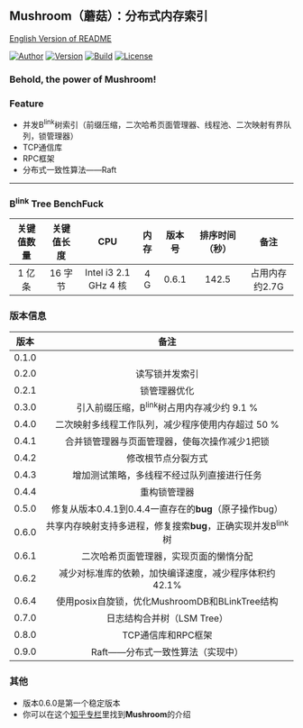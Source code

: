 ## Mushroom（蘑菇）：分布式内存索引
[English Version of README](./README.en.md)

[![Author](https://img.shields.io/badge/Author-UncP-brightgreen.svg)](https://github.com/UncP)
[![Version](https://img.shields.io/badge/Version-0.8.0-blue.svg)]()
[![Build](https://img.shields.io/badge/Build-Passing-brightgreen.svg)](https://travis-ci.org/UncP/Mushroom)
[![License](https://img.shields.io/badge/License-BSD-red.svg)](./LICENSE)

### Behold, the power of Mushroom!

### Feature
+ 并发B<sup>link</sup>树索引（前缀压缩，二次哈希页面管理器、线程池、二次映射有界队列，锁管理器）
+ TCP通信库
+ RPC框架
+ 分布式一致性算法——Raft

******

### B<sup>link</sup> Tree BenchFuck
|关键值数量|关键值长度|     CPU    |    内存   | 版本号 | 排序时间（秒）|        备注      |
|:-------:|:--------:|:----------:|:---------:|:------:|:-----------:|:------------------:|
| 1 亿条 |  16 字节 | Intel i3 2.1 GHz 4 核 |4 G| 0.6.1 | 142.5 | 占用内存约2.7G |


### 版本信息
| 版本 |           备注             |
|:------:|:---------------------------:|
| 0.1.0  | |
| 0.2.0  |         读写锁并发索引          |
| 0.2.1  |         锁管理器优化            |
| 0.3.0  | 引入前缀压缩，B<sup>link</sup>树占用内存减少约 9.1 %|
| 0.4.0  | 二次映射多线程工作队列，减少程序使用内存超过 50 %|
| 0.4.1  | 合并锁管理器与页面管理器，使每次操作减少1把锁|
| 0.4.2  |       修改根节点分裂方式    |
| 0.4.3  | 增加测试策略，多线程不经过队列直接进行任务|
| 0.4.4  |           重构锁管理器      |
| 0.5.0  |      修复从版本0.4.1到0.4.4一直存在的**bug**（原子操作bug）|
| 0.6.0  | 共享内存映射支持多进程，修复搜索**bug**，正确实现并发B<sup>link</sup>树|
| 0.6.1  |   二次哈希页面管理器，实现页面的懒惰分配|
| 0.6.2  | 减少对标准库的依赖，加快编译速度，减少程序体积约42.1%|
| 0.6.4  | 使用posix自旋锁，优化MushroomDB和BLinkTree结构  |
| 0.7.0  |        日志结构合并树（LSM Tree）  |
| 0.8.0  |       TCP通信库和RPC框架    |
| 0.9.0  |       Raft——分布式一致性算法（实现中）   |

### 其他
+ 版本0.6.0是第一个稳定版本
+ 你可以在这个[知乎专栏](https://zhuanlan.zhihu.com/b-tree)里找到**Mushroom**的介绍
